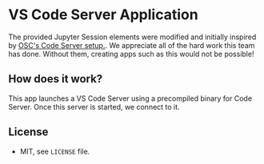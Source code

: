 # VS Code Server Application 

The provided Jupyter Session elements were modified and initially inspired by 
[OSC's Code Server setup.](https://github.com/OSC/bc_osc_codeserver). We appreciate 
all of the hard work this team has done. Without them, creating apps such as this 
would not be possible! 

## How does it work?

This app launches a VS Code Server using a precompiled binary for Code Server. Once this server is started, we connect to it. 

## License

- MIT, see `LICENSE` file.
